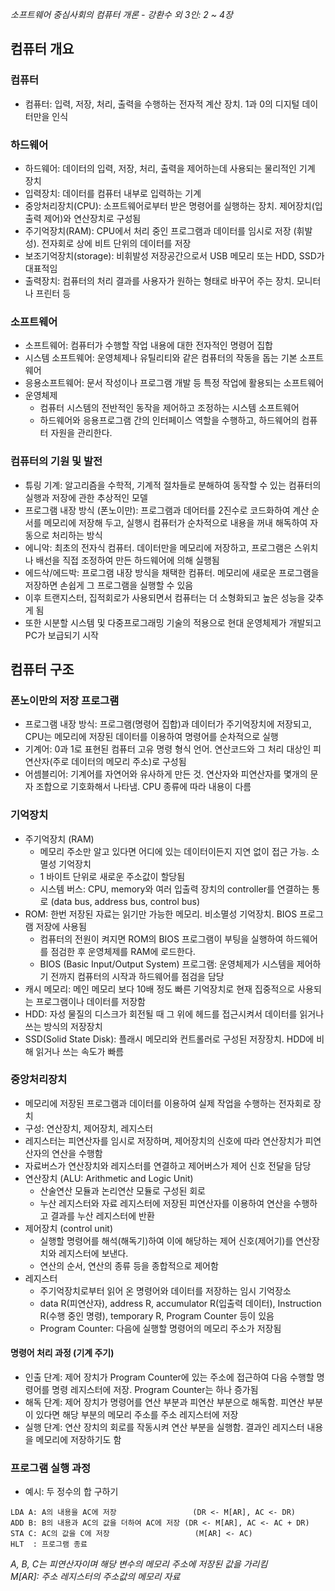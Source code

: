 *소프트웨어 중심사회의 컴퓨터 개론 - 강환수 외 3인: 2 ~ 4장*

## 컴퓨터 개요

### 컴퓨터
- 컴퓨터: 입력, 저장, 처리, 출력을 수행하는 전자적 계산 장치. 1과 0의 디지털 데이터만을 인식

### 하드웨어
- 하드웨어: 데이터의 입력, 저장, 처리, 출력을 제어하는데 사용되는 물리적인 기계 장치
- 입력장치: 데이터를 컴퓨터 내부로 입력하는 기계
- 중앙처리장치(CPU): 소프트웨어로부터 받은 명령어를 실행하는 장치. 제어장치(입출력 제어)와 연산장치로 구성됨
- 주기억장치(RAM): CPU에서 처리 중인 프로그램과 데이터를 임시로 저장 (휘발성). 전자회로 상에 비트 단위의 데이터를 저장
- 보조기억장치(storage): 비휘발성 저장공간으로서 USB 메모리 또는 HDD, SSD가 대표적임
- 출력장치: 컴퓨터의 처리 결과를 사용자가 원하는 형태로 바꾸어 주는 장치. 모니터나 프린터 등

### 소프트웨어
- 소프트웨어: 컴퓨터가 수행할 작업 내용에 대한 전자적인 명령어 집합
- 시스템 소프트웨어: 운영체제나 유틸리티와 같은 컴퓨터의 작동을 돕는 기본 소프트웨어
- 응용소프트웨어: 문서 작성이나 프로그램 개발 등 특정 작업에 활용되는 소프트웨어
- 운영체제
  - 컴퓨터 시스템의 전반적인 동작을 제어하고 조정하는 시스템 소프트웨어
  - 하드웨어와 응용프로그램 간의 인터페이스 역할을 수행하고, 하드웨어의 컴퓨터 자원을 관리한다.

### 컴퓨터의 기원 및 발전
- 튜링 기계: 알고리즘을 수학적, 기계적 절차들로 분해하여 동작할 수 있는 컴퓨터의 실행과 저장에 관한 추상적인 모델
- 프로그램 내장 방식 (폰노이만): 프로그램과 데어터를 2진수로 코드화하여 계산 순서를 메모리에 저장해 두고, 실행시 컴퓨터가 순차적으로 내용을 꺼내 해독하여 자동으로 처리하는 방식
- 에니악: 최초의 전자식 컴퓨터. 데이터만을 메모리에 저장하고, 프로그램은 스위치나 배선을 직접 조정하여 만든 하드웨어에 의해 실행됨
- 에드삭/에드박: 프로그램 내장 방식을 채택한 컴퓨터. 메모리에 새로운 프로그램을 저장하면 손쉽게 그 프로그램을 실행할 수 있음
- 이후 트랜지스터, 집적회로가 사용되면서 컴퓨터는 더 소형화되고 높은 성능을 갖추게 됨
- 또한 시분할 시스템 및 다중프로그래밍 기술의 적용으로 현대 운영체제가 개발되고 PC가 보급되기 시작

## 컴퓨터 구조
### 폰노이만의 저장 프로그램
- 프로그램 내장 방식: 프로그램(명령어 집합)과 데이터가 주기억장치에 저장되고, CPU는 메모리에 저장된 데이터를 이용하여 명령어를 순차적으로 실행
- 기계어: 0과 1로 표현된 컴퓨터 고유 명령 형식 언어. 연산코드와 그 처리 대상인 피연산자(주로 데이터의 메모리 주소)로 구성됨
- 어셈블리어: 기계어를 자연어와 유사하게 만든 것. 연산자와 피연산자를 몇개의 문자 조합으로 기호화해서 나타냄. CPU 종류에 따라 내용이 다름
  
### 기억장치
- 주기억장치 (RAM)
  - 메모리 주소만 알고 있다면 어디에 있는 데이터이든지 지연 없이 접근 가능. 소멸성 기억장치
  - 1 바이트 단위로 새로운 주소값이 할당됨
  - 시스템 버스: CPU, memory와 여러 입출력 장치의 controller를 연결하는 통로 (data bus, address bus, control bus)
- ROM: 한번 저장된 자료는 읽기만 가능한 메모리. 비소멸성 기억장치. BIOS 프로그램 저장에 사용됨
  - 컴퓨터의 전원이 켜지면 ROM의 BIOS 프로그램이 부팅을 실행하여 하드웨어를 점검한 후 운영체제를 RAM에 로드한다. 
  - BIOS (Basic Input/Output System) 프로그램: 운영체제가 시스템을 제어하기 전까지 컴퓨터의 시작과 하드웨어를 점검을 담당
- 캐시 메모리: 메인 메모리 보다 10배 정도 빠른 기억장치로 현재 집중적으로 사용되는 프로그램이나 데이터를 저장함
- HDD: 자성 물질의 디스크가 회전될 때 그 위에 헤드를 접근시켜서 데이터를 읽거나 쓰는 방식의 저장장치
- SSD(Solid State Disk): 플래시 메모리와 컨트롤러로 구성된 저장장치. HDD에 비해 읽거나 쓰는 속도가 빠름

### 중앙처리장치
- 메모리에 저장된 프로그램과 데이터를 이용하여 실제 작업을 수행하는 전자회로 장치
- 구성: 연산장치, 제어장치, 레지스터
- 레지스터는 피연산자를 임시로 저장하며, 제어장치의 신호에 따라 연산장치가 피연산자의 연산을 수행함
- 자료버스가 연산장치와 레지스터를 연결하고 제어버스가 제어 신호 전달을 담당
- 연산장치 (ALU: Arithmetic and Logic Unit)
  - 산술연산 모듈과 논리연산 모듈로 구성된 회로
  - 누산 레지스터와 자료 레지스터에 저장된 피연산자를 이용하여 연산을 수행하고 결과를 누산 레지스터에 반환
- 제어장치 (control unit)
  - 실행할 명령어를 해석(해독기)하여 이에 해당하는 제어 신호(제어기)를 연산장치와 레지스터에 보낸다.
  - 연산의 순서, 연산의 종류 등을 종합적으로 제어함
- 레지스터
  - 주기억장치로부터 읽어 온 명령어와 데이터를 저장하는 임시 기억장소
  - data R(피연산자), address R, accumulator R(입출력 데이터), Instruction R(수행 중인 명령), temporary R, Program Counter 등이 있음
  - Program Counter: 다음에 실행할 명령어의 메모리 주소가 저장됨

#### 명령어 처리 과정 (기계 주기)
- 인출 단계: 제어 장치가 Program Counter에 있는 주소에 접근하여 다음 수행할 명령어를 명령 레지스터에 저장. Program Counter는 하나 증가됨
- 해독 단계: 제어 장치가 명령어를 연산 부분과 피연산 부분으로 해독함. 피연산 부분이 있다면 해당 부분의 메모리 주소를 주소 레지스터에 저장
- 실행 단계: 연산 장치의 회로를 작동시켜 연산 부분을 실행함. 결과인 레지스터 내용을 메모리에 저장하기도 함

### 프로그램 실행 과정
- 예시: 두 정수의 합 구하기
```shell
LDA A: A의 내용을 AC에 저장                 (DR <- M[AR], AC <- DR)
ADD B: B의 내용과 AC의 값을 더하여 AC에 저장 (DR <- M[AR], AC <- AC + DR)
STA C: AC의 값을 C에 저장                   (M[AR] <- AC)
HLT  : 프로그램 종료
```
*A, B, C는 피연산자이며 해당 변수의 메모리 주소에 저장된 값을 가리킴*  
*M[AR]: 주소 레지스터의 주소값의 메모리 자료*


